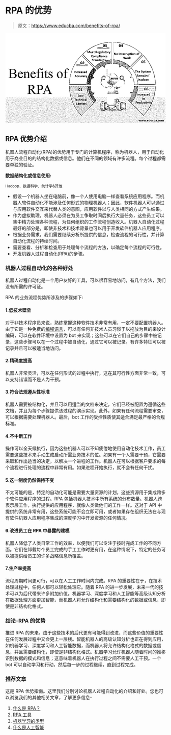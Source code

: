 # RPA 的优势

> 原文：<https://www.educba.com/benefits-of-rpa/>

![benefits of RPA](img/2215e15790391d5d65b0fcc2c6614146.png)



## RPA 优势介绍

机器人流程自动化(RPA)的优势用于专门的计算机程序，称为机器人，用于自动化用于商业目的的结构化数据或信息。他们在不同的领域有许多流程。每个过程都需要单独的验证。

**数据结构化或信息使用:**

<small>Hadoop、数据科学、统计学&其他</small>

*   假设一个机器人坐在电脑前，像一个人使用电脑一样查看系统应用程序。而机器人软件自动化不能涉及任何形式的物理机器人；因此，软件机器人可以通过与应用软件交互来代替人类的意图，应用软件以与人类相同的方式产生结果。
*   作为虚拟助理，机器人必须在为员工争取时间后执行大量任务，这些员工可以集中精力处理各种流程，为任何组织的工作流程创造收入。机器人自动化过程最好的部分是，即使非技术和技术背景也可以用于开发软件机器人应用程序。
*   根据业务需求，我们需要继续分析所提供的信息，检查流程的可行性，并计算自动化流程的持续时间。
*   需要查看、分析和检查用于处理每个流程的方法，以确定每个流程的可行性。
*   开发机器人过程自动化(RPA)的步骤。

### 机器人过程自动化的各种好处

机器人过程自动化是一个用户友好的工具，可以很容易地访问，有几个方法，我们没有所需的许可证。

RPA 的业务流程优势所涉及的步骤如下:

#### 1.低技术壁垒

对于非技术程序员来说，熟练掌握这种软件技术非常有用，一定不要配置机器人。由于它是一种免费的[编程语言](https://www.educba.com/what-is-a-programming-language/)，可以有任何非技术人员习惯于以拖放为目的来设计编码，可以在软件环境中设置为 bot 来实现；这些可以在它们自己的步骤中被记录，这些步骤可以在一个过程中被自动化，通过它可以被记录。有许多特征可以被记录并且可以被适当地访问。

#### 2.精确度提高

机器人非常灵活，可以在任何形式的过程中执行，这在其可行性方面非常一致，可以支持错误而不是人为干预。

#### 3.符合法规遵从性标准

机器人需要被结构化，并且可以用适当的文档来决定，它们已经被配置为遵循这些文档，并且为每个步骤提供该过程的演示实现。此外，如果有任何流程需要审查，可以根据需要处理机器人。最后，bot 工作的受控性质使其适合满足最严格的合规标准。

#### 4.不中断工作

操作可以全天候执行，因为这些机器人可以不知疲倦地使用自动化技术工作，员工需要这些技术来手动生成启动所需业务技术的位。如果有一个人需要干预，它需要采取和作出适当的决定，以解决一个进程的工作。机器人在可以根据客户要求的每个流程进行处理的流程中非常有用。如果进程开始执行，就不会有任何干扰。

#### 5.这一制度仍然保持不变

不太可能的是，特定的自动化可能是需要大量资源的计划，这些资源用于集成跨多个软件应用程序的过程。RPA 包括机器人技术中所有系统的分布数量。机器人跨表示层工作，执行提供的应用程序，就像人类做他们的工作一样。这对于 API 中提供的系统非常有用，这些系统可能不会立即可用，或者如果存在组织无法在与现有软件机器人应用程序集成的深度学习中开发资源的任何情况。

#### 6.改进员工在 RPA 中暴露的建模

机器人降低了人类日常工作的效率，以便我们可以专注于按时完成工作的不同方面。它们在卸载每个员工完成的手工工作时更有用，在这种情况下，特定的任务可以被提供给员工的许多战略信息所覆盖。

#### 7.生产率提高

流程周期时间更可行，可以在人工工作时间内完成。RPA 的重要性在于，在技术处理过程中，任何人都可以轻松处理它。随着 RPA 的进一步发展，未来一代的技术可以为后代带来许多附加价值。机器学习、深度学习和人工智能等高级认知分析在数据处理方面更加智能，而机器人将允许结构化和需要结构化的数据或信息，即使是非结构化格式。

### 结论–RPA 的优势

推进 RPA 的未来。由于这些技术的后代更有可能得到改进，而这些价值的重要性在任何发展过程中又会更上一层楼。智能机器人的高级认知分析也正在得到应用，如机器学习、深度学习和人工智能数据，而机器人将允许结构化格式的数据或信息，并且需要结构化，即使是非结构化格式。机器学习允许机器人随着时间的推移识别数据的模式和信息；这意味着机器人在执行过程之间不需要人工干预。一个 bot 可以自动学习和行动，然后每一步的过程继续，直到过程完成。

### 推荐文章

这是 RPA 优势指南。这里我们分别讨论机器人过程自动化的介绍和好处。您也可以浏览我们的其他相关文章，了解更多信息-

1.  [什么是 RPA？](https://www.educba.com/what-is-rpa/)
2.  [RPA 工具](https://www.educba.com/rpa-tools/)
3.  [机器学习的类型](https://www.educba.com/types-of-machine-learning/)
4.  [什么是人工智能](https://www.educba.com/what-is-artificial-intelligence/)





